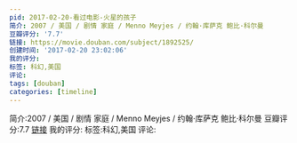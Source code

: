 ```yaml
---
pid: 2017-02-20-看过电影-火星的孩子
简介: 2007 / 美国 / 剧情 家庭 / Menno Meyjes / 约翰·库萨克 鲍比·科尔曼
豆瓣评分: '7.7'
链接: https://movie.douban.com/subject/1892525/
创建时间: '2017-02-20 23:02:06'
我的评分:
标签: 科幻,美国
评论:
tags: [douban]
categories: [timeline]
---
```

简介:2007 / 美国 / 剧情 家庭 / Menno Meyjes / 约翰·库萨克 鲍比·科尔曼
豆瓣评分:7.7
[链接](https://movie.douban.com/subject/1892525/)
我的评分:
标签:科幻,美国
评论:
